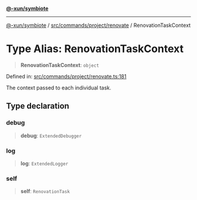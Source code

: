 [**@-xun/symbiote**](../../../../../README.md)

***

[@-xun/symbiote](../../../../../README.md) / [src/commands/project/renovate](../README.md) / RenovationTaskContext

# Type Alias: RenovationTaskContext

> **RenovationTaskContext**: `object`

Defined in: [src/commands/project/renovate.ts:181](https://github.com/Xunnamius/symbiote/blob/3b6f45301765b7eab22ef0b67ed645f03c5935c3/src/commands/project/renovate.ts#L181)

The context passed to each individual task.

## Type declaration

### debug

> **debug**: `ExtendedDebugger`

### log

> **log**: `ExtendedLogger`

### self

> **self**: `RenovationTask`
